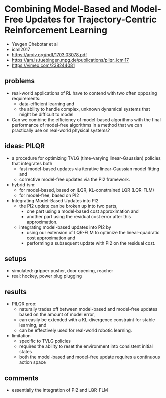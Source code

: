 # Combining Model-Based and Model-Free Updates for Trajectory-Centric Reinforcement Learning
* Yevgen Chebotar et al
* icml2017
* https://arxiv.org/pdf/1703.03078.pdf
* https://am.is.tuebingen.mpg.de/publications/pilqr_icml17
* https://vimeo.com/238244081

## problems
* real-world applications of RL have to contend with two often opposing requirements: 
  * data-efficient learning and 
  * the ability to handle complex, unknown dynamical systems that might be difficult to model
* Can we combine the efficiency of model-based algorithms with 
the final performance of model-free algorithms in a method that
we can practically use on real-world physical systems?

## ideas: PILQR
* a procedure for optimizing TVLG (time-varying linear-Gaussian) policies that integrates both 
  * fast model-based updates via iterative linear-Gaussian model fitting and 
  * corrective model-free updates via the PI2 framework.
* hybrid-ism: 
  * for model-based, based on iLQR, KL-constrained LQR (LQR-FLM)
  * for model-free, based on PI2
* Integrating Model-Based Updates into PI2
  * the PI2 update can be broken up into two parts, 
    * one part using a model-based cost approximation and 
    * another part using the residual cost error after this approximation. 
  * integrating model-based updates into PI2 by 
    * using our extension of LQR-FLM to optimize the linear-quadratic cost approximation and 
    * performing a subsequent update with PI2 on the residual cost.
    
## setups
* simulated: gripper pusher, door opening, reacher
* real: hockey, power plug plugging

## results
* PILQR prop:
   * naturally trades off between model-based and model-free updates based on the amount of model error, 
   * can easily be extended with a KL-divergence constraint for stable learning, and 
   * can be effectively used for real-world robotic learning.
* limitation
  * specific to TVLG policies
  * requires the ability to reset the environment into consistent initial states
  * both the model-based and model-free update requires a continuous action space
  
## comments
* essentially the integration of PI2 and LQR-FLM

